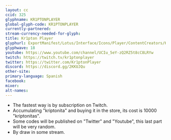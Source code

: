 ```yaml
---
layout: cc
ccid: 325
glyphname: KR1PTONPLAYER
global-glyph-code: KR1PTONPLAYER
currently-partnered:
stream-currency-needed-for-glyph:
title: Kr1pton Player
glyphurl: ExportManifest/Lotus/Interface/Icons/Player/ContentCreators/Kry1ptonPlayer.png
glyphwave: 18
youtube: https://www.youtube.com/channel/UCIu_5eY-zQ2RZ5t8cC8LRYw
twitch: https://twitch.tv/kr1ptonplayer
twitter: https://twitter.com/Kr1ptonPlayer
discord: https://discord.gg/2KKUJQu
other-site:
primary-language: Spanish
facebook:
mixer:
alt-names:
---
```

* The fastest way is by subscription on Twitch.
* Accumulating "kriptonita" and buying it in the store, its cost is 10000 "kriptonitas".
* Some codes will be published on "Twitter" and "Youtube", this last part will be very random.
* By draw in some stream.
